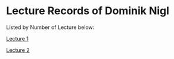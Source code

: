 # Lecture Records of Dominik Nigl
Listed by Number of Lecture below:

[Lecture 1](https://github.com/pasci199601815/IoTMadlmayrNigl/tree/master/Nigl/LectureRecords/Lecture01)

[Lecture 2](https://github.com/pasci199601815/IoTMadlmayrNigl/tree/master/Nigl/LectureRecords/Lecture02)
